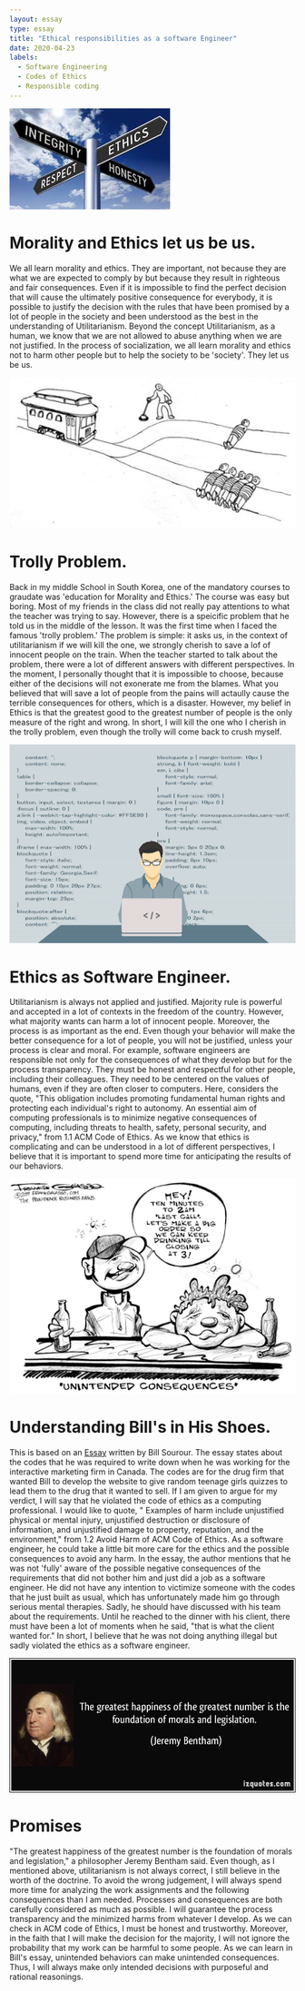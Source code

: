 ```yaml
---
layout: essay
type: essay
title: "Ethical responsibilities as a software Engineer"
date: 2020-04-23
labels:
  - Software Engineering
  - Codes of Ethics
  - Responsible coding
---
```


<img class="ui medium left circular floated image" src="../images/ethics.jpg">

# Morality and Ethics let us be us.
We all learn morality and ethics. They are important, not because they are what we are expected to comply by but because they result in righteous and fair consequences. Even if it is impossible to find the perfect decision that will cause the ultimately positive consequence for everybody, it is possible to justify the decision with the rules that have been promised by a lot of people in the society and been understood as the best in the understanding of Utilitarianism. Beyond the concept Utilitarianism, as a human, we know that we are not allowed to abuse anything when we are not justified. In the process of socialization, we all learn morality and ethics not to harm other people but to help the society to be 'society'. They let us be us.

<img class="ui medium left circular floated image" src="../images/TrollyProblem.jpeg">

# Trolly Problem.
Back in my middle School in South Korea, one of the mandatory courses to graudate was 'education for Morality and Ethics.' The course was easy but boring. Most of my friends in the class did not really pay attentions to what the teacher was trying to say. However, there is a speicific problem that he told us in the middle of the lesson. It was the first time when I faced the famous 'trolly problem.' The problem is simple: it asks us, in the context of utilitarianism if we will kill the one, we strongly cherish to save a lof of innocent people on the train. When the teacher started to talk about the problem, there were a lot of different answers with different perspectives. In the moment, I personally thought that it is impossible to choose, because either of the decisions will not exonerate me from the blames. What you believed that will save a lot of people from the pains will actaully cause the terrible consequences for others, which is a disaster. However, my belief in Ethics is that the greatest good to the greatest number of people is the only measure of the right and wrong. In short, I will kill the one who I cherish in the trolly problem, even though the trolly will come back to crush myself.

<img class="ui medium left circular floated image" src="../images/ethicalCrisis.png">

# Ethics as Software Engineer.
Utilitarianism is always not applied and justified. Majority rule is powerful and accepted in a lot of contexts in the freedom of the country. However, what majority wants can harm a lot of innocent people. Moreover, the process is as important as the end. Even though your behavior will make the better consequence for a lot of people, you will not be justified, unless your process is clear and moral. For example, software engineers are responsible not only for the consequences of what they develop but for the process transparency. They must be honest and respectful for other people, including their colleagues. They need to be centered on the values of humans, even if they are often closer to computers. Here, considers the quote, "This obligation includes promoting fundamental human rights and protecting each individual's right to autonomy. An essential aim of computing professionals is to minimize negative consequences of computing, including threats to health, safety, personal security, and privacy," from 1.1 ACM Code of Ethics. As we know that ethics is complicating and can be understood in a lot of different perspectives, I believe that it is important to spend more time for anticipating the results of our behaviors.

<img class="ui medium left circular floated image" src="../images/unintended.jpg">

# Understanding Bill's in His Shoes.
This is based on an [Essay](https://www.freecodecamp.org/news/the-code-im-still-ashamed-of-e4c021dff55e/#.tsjl7lkxy) written by Bill Sourour. The essay states about the codes that he was required to write down when he was working for the interactive marketing firm in Canada. The codes are for the drug firm that wanted Bill to develop the website to give random teenage girls quizzes to lead them to the drug that it wanted to sell. If I am given to argue for my verdict, I will say that he violated the code of ethics as a computing professional. I would like to quote, " Examples of harm include unjustified physical or mental injury, unjustified destruction or disclosure of information, and unjustified damage to property, reputation, and the environment," from 1.2 Avoid Harm of ACM Code of Ethics. As a software engineer, he could take a little bit more care for the ethics and the possible consequences to avoid any harm. In the essay, the author mentions that he was not 'fully' aware of the possible negative consequences of the requirements that did not bother him and just did a job as a software engineer. He did not have any intention to victimize someone with the codes that he just built as usual, which has unfortunately made him go through serious mental therapies. Sadly, he should have discussed with his team about the requirements. Until he reached to the dinner with his client, there must have been a lot of moments when he said, "that is what the client wanted for." In short, I believe that he was not doing anything illegal but sadly violated the ethics as a software engineer.

<img class="ui medium left circular floated image" src="../images/Jeremy.jpg">

# Promises
"The greatest happiness of the greatest number is the foundation of morals and legislation," a philosopher Jeremy Bentham said. Even though, as I mentioned above, utilitarianism is not always correct, I still believe in the worth of the doctrine. To avoid the wrong judgement, I will always spend more time for analyzing the work assignments and the following consequences than I am needed. Processes and consequences are both carefully considered as much as possible. I will guarantee the process transparency and the minimized harms from whatever I develop. As we can check in ACM code of Ethics, I must be honest and trustworthy. Moreover, in the faith that I will make the decision for the majority, I will not ignore the probability that my work can be harmful to some people. As we can learn in Bill's essay, unintended behaviors can make unintended consequences. Thus, I will always make only intended decisions with purposeful and rational reasonings. 








